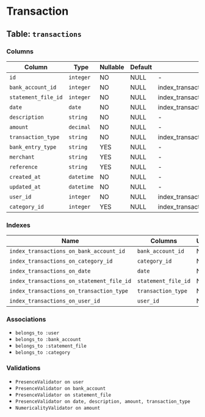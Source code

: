 # Transaction

## Table: `transactions`

### Columns

| Column | Type | Nullable | Default | Index |
|--------|------|----------|---------|-------|
| `id` | `integer` | NO | NULL | - |
| `bank_account_id` | `integer` | NO | NULL | index_transactions_on_bank_account_id |
| `statement_file_id` | `integer` | NO | NULL | index_transactions_on_statement_file_id |
| `date` | `date` | NO | NULL | index_transactions_on_date |
| `description` | `string` | NO | NULL | - |
| `amount` | `decimal` | NO | NULL | - |
| `transaction_type` | `string` | NO | NULL | index_transactions_on_transaction_type |
| `bank_entry_type` | `string` | YES | NULL | - |
| `merchant` | `string` | YES | NULL | - |
| `reference` | `string` | YES | NULL | - |
| `created_at` | `datetime` | NO | NULL | - |
| `updated_at` | `datetime` | NO | NULL | - |
| `user_id` | `integer` | NO | NULL | index_transactions_on_user_id |
| `category_id` | `integer` | YES | NULL | index_transactions_on_category_id |

### Indexes

| Name | Columns | Unique |
|------|---------|--------|
| `index_transactions_on_bank_account_id` | `bank_account_id` | NO |
| `index_transactions_on_category_id` | `category_id` | NO |
| `index_transactions_on_date` | `date` | NO |
| `index_transactions_on_statement_file_id` | `statement_file_id` | NO |
| `index_transactions_on_transaction_type` | `transaction_type` | NO |
| `index_transactions_on_user_id` | `user_id` | NO |

### Associations

- `belongs_to :user`
- `belongs_to :bank_account`
- `belongs_to :statement_file`
- `belongs_to :category`

### Validations

- `PresenceValidator on user`
- `PresenceValidator on bank_account`
- `PresenceValidator on statement_file`
- `PresenceValidator on date, description, amount, transaction_type`
- `NumericalityValidator on amount`